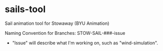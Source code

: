 # sails-tool
Sail animation tool for Stowaway (BYU Animation)

Naming Convention for Branches: STOW-SAIL-###-issue
- "Issue" will describe what I'm working on, such as "wind-simulation". 
